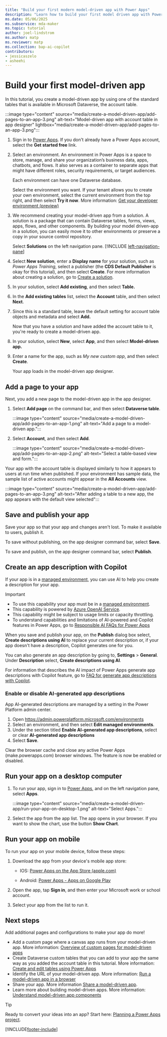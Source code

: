 ```yaml
---
title: "Build your first modern model-driven app with Power Apps"
description: "Learn how to build your first model driven app with Power Apps"
ms.date: 05/06/2025
ms.subservice: mda-maker
ms.topic: tutorial
author: joel-lindstrom
ms.author: matp
ms.reviewer: matp
ms.collection: bap-ai-copilot
contributors:
- jessicaszelo
- asheehi
---
```

# Build your first model-driven app

In this tutorial, you create a model-driven app by using one of the standard tables that is available in Microsoft Dataverse, the account table.

:::image type="content" source="media/create-a-model-driven-app/add-pages-to-an-app-3.png" alt-text="Model-driven app with account table in app designer" lightbox="media/create-a-model-driven-app/add-pages-to-an-app-3.png":::

1. Sign in to [Power Apps](https://make.powerapps.com/). If you don't already have a Power Apps account, select the **Get started free** link.
1. Select an environment. An environment in Power Apps is a space to store, manage, and share your organization’s business data, apps, chatbots, and flows. It also serves as a container to separate apps that might have different roles, security requirements, or target audiences.

   Each environment can have one Dataverse database.

   Select the environment you want. If your tenant allows you to create your own environment, select the current environment from the top right, and then select **Try it now**. More information: [Get your developer environment (preview)](../maker-create-environment.md)

1. We recommend creating your model-driven app from a solution. A solution is a package that can contain Dataverse tables, forms, views, apps, flows, and other components. By building your model driven-app in a solution, you can easily move it to other environments or preserve a copy in your source control repository.

   Select **Solutions** on the left navigation pane. [!INCLUDE [left-navigation-pane](../../includes/left-navigation-pane.md)]
1. Select **New solution**, enter a **Display name** for your solution, such as *Power Apps Training*, select a publisher (the **CDS Default Publisher** is okay for this tutorial), and then select **Create**. For more information about creating a solution, go to [Create a solution](/powerapps/maker/data-platform/create-solution).

1. In your solution, select **Add existing**, and then select **Table.**

1. In the **Add existing tables** list, select the **Account** table, and then select **Next**.

1. Since this is a standard table, leave the default setting for account table objects and metadata and select **Add.**

   Now that you have a solution and have added the account table to it, you're ready to create a model-driven app.

1. In your solution, select **New**, select **App**, and then select **Model-driven app.**

1. Enter a name for the app, such as *My new custom app*, and then select **Create**.

   Your app loads in the model-driven app designer.

## Add a page to your app

Next, you add a new page to the model-driven app in the app designer.

1. Select **Add page** on the command bar, and then select **Dataverse table**.

   :::image type="content" source="media/create-a-model-driven-app/add-pages-to-an-app-1.png" alt-text="Add a page to a model-driven app.":::

1. Select **Account**, and then select **Add**.

   :::image type="content" source="media/create-a-model-driven-app/add-pages-to-an-app-2.png" alt-text="Select a table-based view and form.":::

Your app with the account table is displayed similarly to how it appears to users at run time when published. If your environment has sample data, the sample list of active accounts might appear in the **All Accounts** view.

:::image type="content" source="media/create-a-model-driven-app/add-pages-to-an-app-3.png" alt-text="After adding a table to a new app, the app appears with the default view selected":::

## Save and publish your app

Save your app so that your app and changes aren't lost. To make it available to users, publish it.

To save without publishing, on the app designer command bar, select **Save**.

To save and publish, on the app designer command bar, select **Publish**.

## Create an app description with Copilot

If your app is in a [managed environment](/power-platform/admin/managed-environment-overview), you can use AI to help you create a description for your app.

> [!IMPORTANT]
>
> - To use this capability your app must be in a [managed  environment](/power-platform/admin/managed-environment-overview).
> - This capability is powered by [ Azure OpenAI Service](/azure/cognitive-services/openai/overview).
> - This capability might be subject to usage limits or capacity throttling.
> - To understand capabilities and limitations of AI-powered and Copilot features in Power Apps, go to [Responsible AI FAQs for Power Apps](../common/responsible-ai-overview.md)

When you save and publish your app, on the **Publish** dialog box select, **Create descriptions using AI** to replace your current description or, if your app doesn't have a description, Copilot generates one for you.

You can also generate an app description by going to, **Settings** > **General**. Under **Description** select, **Create descriptions using AI**.

For information that describes the AI impact of Power Apps generate app descriptions with Copilot feature, go to [FAQ for generate app descriptions with Copilot](../common/ai-app-descriptions-faq.md).

### Enable or disable AI-generated app descriptions

App AI-generated descriptions are managed by a setting in the Power Platform admin center.

   1. Open https://admin.powerplatform.microsoft.com/environments
   1. Select an environment, and then select **Edit managed environments**.
   1. Under the section titled **Enable AI-generated app descriptions**, select or clear **AI-generated app descriptions**
   1. Select **Save**.

Clear the browser cache and close any active Power Apps (make.powerapps.com) browser windows. The feature is now be enabled or disabled.

## Run your app on a desktop computer

1. To run your app, sign in to [Power Apps](https://make.powerapps.com/), and  on the left navigation pane, select **Apps**.

   :::image type="content" source="media/create-a-model-driven-app/run-your-app-on-desktop-1.png" alt-text="Select Apps.":::

1. Select the app from the app list. The app opens in your browser. If you want to show the chart, use the button **Show Chart**.

## Run your app on mobile

To run your app on your mobile device, follow these steps:

1. Download the app from your device's mobile app store:

   - IOS: [‎Power Apps on the App Store (apple.com)](https://apps.apple.com/us/app/power-apps/id1047318566)

   - Android: [Power Apps - Apps on Google Play](https://play.google.com/store/apps/details?id=com.microsoft.msapps&hl=en_US&gl=US)

1. Open the app, tap **Sign in**, and then enter your Microsoft work or school account.

1. Select your app from the list to run it.

## Next steps

Add additional pages and configurations to make your app do more!

- Add a custom page where a canvas app runs from your model-driven app. More information: [Overview of custom pages for model-driven apps](model-app-page-overview.md)
- Create Dataverse custom tables that you can add to your app the same way as you added the account table in this tutorial. More information: [Create and edit tables using Power Apps](../data-platform/create-edit-entities-portal.md)
- Identify the URL of your model-driven app. More information: [Run a model-driven app in a browser](run-model-driven-app.md)
- Share your app. More information [Share a model-driven app](share-model-driven-app.md).
- Learn more about building model-driven apps. More information: [Understand model-driven app components](model-driven-app-components.md)

> [!TIP]
> Ready to convert your ideas into an app? Start here: [Planning a Power Apps project](../../guidance/planning/introduction.md).

[!INCLUDE[footer-include](../../includes/footer-banner.md)]
